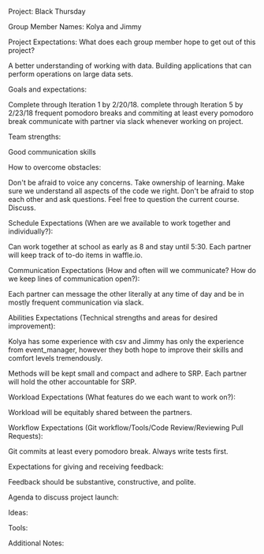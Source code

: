 Project: Black Thursday

Group Member Names: Kolya and Jimmy

Project Expectations: What does each group member hope to get out of this project?

A better understanding of working with data. Building applications that can perform operations on large data sets.

Goals and expectations: 

Complete through Iteration 1 by 2/20/18. 
complete through Iteration 5 by 2/23/18
frequent pomodoro breaks and commiting at least every pomodoro break
communicate with partner via slack whenever working on project.

Team strengths:

Good communication skills


How to overcome obstacles:

Don't be afraid to voice any concerns.
Take ownership of learning. Make sure we understand all aspects of the code we right.
Don't be afraid to stop each other and ask questions.
Feel free to question the current course. Discuss.

Schedule Expectations (When are we available to work together and individually?):

Can work together at school as early as 8 and stay until 5:30. Each partner will keep track of to-do items in waffle.io. 

Communication Expectations (How and often will we communicate? How do we keep lines of communication open?):

Each partner can message the other literally at any time of day and be in mostly frequent communication via slack.

Abilities Expectations (Technical strengths and areas for desired improvement):

Kolya has some experience with csv and Jimmy has only the experience from event_manager, however they both hope to improve 
their skills and comfort levels tremendously.  

Methods will be kept small and compact and adhere to SRP. Each partner will hold the other accountable for SRP.

Workload Expectations (What features do we each want to work on?):

Workload will be equitably shared between the partners.

Workflow Expectations (Git workflow/Tools/Code Review/Reviewing Pull Requests):

Git commits at least every pomodoro break. Always write tests first. 

Expectations for giving and receiving feedback:

Feedback should be substantive, constructive, and polite.

Agenda to discuss project launch:

Ideas:

Tools:

Additional Notes: